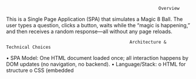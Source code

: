                                                               Overview
This is a Single Page Application (SPA) that simulates a Magic 8 Ball. The user types a question, clicks a button, waits while the “magic is happening,” and then receives a random response—all without any page reloads. 

                                                   Architecture & Technical Choices
•	SPA Model: One HTML document loaded once; all interaction happens by DOM updates (no navigation, no backend).
•	Language/Stack:
o	HTML for structure
o	CSS (embedded <style>) for simple visual design
o	JavaScript (vanilla ES6) for interactivity
•	Event Handling: A click on the Ask button triggers the logic (inline onclick="shakeBall()" in this version).

                                                      	State & Logic:
o	Answers stored in a small array
o	Random selection via Math.random() + Math.floor()
o	5-second delay implemented with setTimeout(5000) to simulate “shaking” and build anticipation
o	A lightweight animated status (“The magic is happening…”) using setInterval to pulse dots
o	Button disabled during the delay to prevent overlapping requests

	                                                   Styling Decisions (CSS):
o	Minimalist, centered layout; soft background #f0f8ff
o	Readable defaults (Arial) and clear visual hierarchy
o	min-height on status/answer regions to avoid layout “jump”
o	Disabled button style (opacity: 0.6; cursor: not-allowed) for clear feedback

•	Accessibility Considerations: Clear text, large controls, and predictable focus/interaction. (Future improvement: add aria-live="polite" to status/answer containers.)
Features
•	Type any question
•	“Shaking/magic” status with animated dots
•	Randomized answer from a predefined set
•	Debounced interaction (button disabled during wait)
•	Works fully offline (static assets only)

                                                               How to Use
1.	Open the live site: https://tommylenot.github.io/CS-39AF-Lenot
2.	Enter a question.
3.	Click Ask the Magic 8 Ball.
4.	Wait ~5 seconds while the magic happens; your answer will appear.

